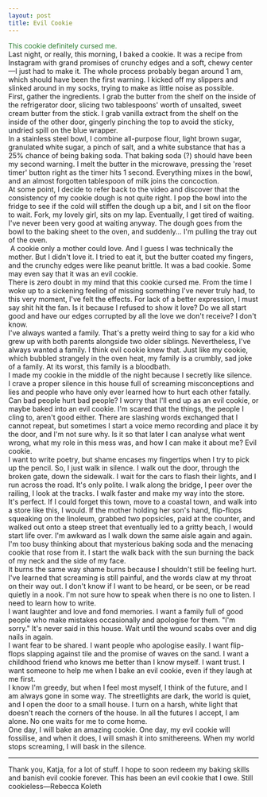 ```yaml
---
layout: post
title: Evil Cookie
---
```

<div style="color: #2e7d32;">
This cookie definitely cursed me.
</div>

<!--more-->

<div class= "indent"> Last night, or really, this morning, I baked a cookie. It was a recipe from Instagram with grand promises of crunchy edges and a soft, chewy center—I just had to make it. The whole process probably began around 1 am, which should have been the first warning. I kicked off my slippers and slinked around in my socks, trying to make as little noise as possible.
</div>
<div class= "indent">First, gather the ingredients. I grab the butter from the shelf on the inside of the refrigerator door, slicing two tablespoons' worth of unsalted, sweet cream butter from the stick. I grab vanilla extract from the shelf on the inside of the other door, gingerly pinching the top to avoid the sticky, undried spill on the blue wrapper.
</div>
<div class= "indent">
In a stainless steel bowl, I combine all-purpose flour, light brown sugar, granulated white sugar, a pinch of salt, and a white substance that has a 25% chance of being baking soda. That baking soda (?) should have been my second warning. I melt the butter in the microwave, pressing the 'reset timer' button right as the timer hits 1 second. Everything mixes in the bowl, and an almost forgotten tablespoon of milk joins the concoction.
</div>
<div class = "indent">
At some point, I decide to refer back to the video and discover that the consistency of my cookie dough is not quite right. I pop the bowl into the fridge to see if the cold will stiffen the dough up a bit, and I sit on the floor to wait. Fork, my lovely girl, sits on my lap. Eventually, I get tired of waiting. I've never been very good at waiting anyway. The dough goes from the bowl to the baking sheet to the oven, and suddenly... I'm pulling the tray out of the oven.
</div> 
<div class= "indent"> <img src="/assets/IMG_0204.png" alt=""> A cookie only a mother could love. And I guess I was technically the mother. But I didn't love it. I tried to eat it, but the butter coated my fingers, and the crunchy edges were like peanut brittle. It was a bad cookie. Some may even say that it was an evil cookie.
</div>
<div class= "indent"> There is zero doubt in my mind that this cookie cursed me. From the time I woke up to a sickening feeling of missing something I've never truly had, to this very moment, I've felt the effects. For lack of a better expression, I must say shit hit the fan. Is it because I refused to show it love? Do we all start good and have our edges corrupted by all the love we don't receive? I don't know. </div>
<div class= "indent"> I've always wanted a family. That's a pretty weird thing to say for a kid who grew up with both parents alongside two older siblings. Nevertheless, I've always wanted a family. I think evil cookie knew that. Just like my cookie, which bubbled strangely in the oven heat, my family is a crumbly, sad joke of a family. At its worst, this family is a bloodbath.
</div>
<div class= "indent"> I made my cookie in the middle of the night because I secretly like silence.
</div>
<div class= "indent"> I crave a proper silence in this house full of screaming misconceptions and lies and people who have only ever learned how to hurt each other fatally. Can bad people hurt bad people? I worry that I'll end up as an evil cookie, or maybe baked into an evil cookie. I'm scared that the things, the people I cling to, aren't good either. There are slashing words exchanged that I cannot repeat, but sometimes I start a voice memo recording and place it by the door, and I'm not sure why. Is it so that later I can analyse what went wrong, what my role in this mess was, and how I can make it about me? Evil cookie.
</div>
<div class= "indent"> I want to write poetry, but shame encases my fingertips when I try to pick up the pencil. So, I just walk in silence. I walk out the door, through the broken gate, down the sidewalk. I wait for the cars to flash their lights, and I run across the road. It's only polite. I walk along the bridge, I peer over the railing, I look at the tracks. I walk faster and make my way into the store.
</div>
<div class= "indent"> It's perfect. If I could forget this town, move to a coastal town, and walk into a store like this, I would. If the mother holding her son's hand, flip-flops squeaking on the linoleum, grabbed two popsicles, paid at the counter, and walked out onto a steep street that eventually led to a gritty beach, I would start life over. I'm awkward as I walk down the same aisle again and again. I'm too busy thinking about that mysterious baking soda and the menacing cookie that rose from it. I start the walk back with the sun burning the back of my neck and the side of my face.
</div>
<div class= "indent"> It burns the same way shame burns because I shouldn't still be feeling hurt. I've learned that screaming is still painful, and the words claw at my throat on their way out. I don't know if I want to be heard, or be seen, or be read quietly in a nook. I'm not sure how to speak when there is no one to listen. I need to learn how to write.
</div>
<div class= "indent"> I want laughter and love and fond memories. I want a family full of good people who make mistakes occasionally and apologise for them. "I'm sorry." It's never said in this house. Wait until the wound scabs over and dig nails in again.
</div>
<div class= "indent"> I want fear to be shared. I want people who apologise easily. I want flip-flops slapping against tile and the promise of waves on the sand. I want a childhood friend who knows me better than I know myself. I want trust. I want someone to help me when I bake an evil cookie, even if they laugh at me first.
</div>
<div class= "indent"> I know I'm greedy, but when I feel most myself, I think of the future, and I am always gone in some way. The streetlights are dark, the world is quiet, and I open the door to a small house. I turn on a harsh, white light that doesn't reach the corners of the house. In all the futures I accept, I am alone. No one waits for me to come home.
</div>
<div class= "indent"> One day, I will bake an amazing cookie. One day, my evil cookie will fossilise, and when it does, I will smash it into smithereens. When my world stops screaming, I will bask in the silence.
</div>
<hr>
<div class= "indent"> Thank you, Katja, for a lot of stuff. I hope to soon redeem my baking skills and banish evil cookie forever. This has been an evil cookie that I owe. Still cookieless—Rebecca Koleth
</div>


